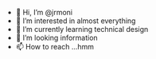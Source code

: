 - 👋 Hi, I’m @jrmoni
- 👀 I’m interested in almost everything
- 🌱 I’m currently learning technical design
- 💞️ I’m looking information
- 📫 How to reach ...hmm


<!---
jrmoni/jrmoni is a ✨ special ✨ repository because its `README.md` (this file) appears on your GitHub profile.
You can click the Preview link to take a look at your changes.
--->
